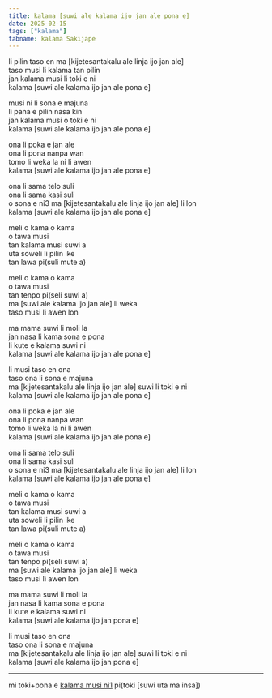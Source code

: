```yaml
---
title: kalama [suwi ale kalama ijo jan ale pona e]
date: 2025-02-15
tags: ["kalama"]
tabname: kalama Sakijape
---
```


li pilin taso en ma [kijetesantakalu ale linja ijo jan ale]  
taso musi li kalama tan pilin  
jan kalama musi li toki e ni  
kalama [suwi ale kalama ijo jan ale pona e]  

musi ni li sona e majuna  
li pana e pilin nasa kin  
jan kalama musi o toki e ni  
kalama [suwi ale kalama ijo jan ale pona e]  

ona li poka e jan ale  
ona li pona nanpa wan  
tomo li weka la ni li awen  
kalama [suwi ale kalama ijo jan ale pona e]  

ona li sama telo suli  
ona li sama kasi suli  
o sona e ni3 ma [kijetesantakalu ale linja ijo jan ale] li lon  
kalama [suwi ale kalama ijo jan ale pona e]  

meli o kama o kama  
o tawa musi  
tan kalama musi suwi a  
uta soweli li pilin ike  
tan lawa pi(suli mute a)  

meli o kama o kama  
o tawa musi  
tan tenpo pi(seli suwi a)  
ma [suwi ale kalama ijo jan ale] li weka  
taso musi li awen lon  

ma mama suwi li moli la  
jan nasa li kama sona e pona  
li kute e kalama suwi ni  
kalama [suwi ale kalama ijo jan ale pona e]  

li musi taso en ona  
taso ona li sona e majuna  
ma [kijetesantakalu ale linja ijo jan ale] suwi li toki e ni  
kalama [suwi ale kalama ijo jan ale pona e]  

ona li poka e jan ale  
ona li pona nanpa wan  
tomo li weka la ni li awen  
kalama [suwi ale kalama ijo jan ale pona e]  

ona li sama telo suli  
ona li sama kasi suli  
o sona e ni3 ma [kijetesantakalu ale linja ijo jan ale] li lon  
kalama [suwi ale kalama ijo jan ale pona e]  

meli o kama o kama  
o tawa musi  
tan kalama musi suwi a  
uta soweli li pilin ike  
tan lawa pi(suli mute a)  

meli o kama o kama  
o tawa musi  
tan tenpo pi(seli suwi a)  
ma [suwi ale kalama ijo jan ale] li weka  
taso musi li awen lon  

ma mama suwi li moli la  
jan nasa li kama sona e pona  
li kute e kalama suwi ni  
kalama [suwi ale kalama ijo jan pona e]  

li musi taso en ona  
taso ona li sona e majuna  
ma [kijetesantakalu ale linja ijo jan ale] suwi li toki e ni  
kalama [suwi ale kalama ijo jan pona e]  

---

mi toki+pona e [kalama musi ni1](https://www.youtube.com/watch?v=uMszu_VgMfY) pi(toki [suwi uta ma insa])
